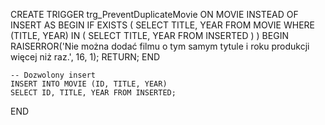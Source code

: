 CREATE TRIGGER trg_PreventDuplicateMovie
ON MOVIE
INSTEAD OF INSERT
AS
BEGIN
    IF EXISTS (
        SELECT TITLE, YEAR
        FROM MOVIE
        WHERE (TITLE, YEAR) IN (
            SELECT TITLE, YEAR FROM INSERTED
        )
    )
    BEGIN
        RAISERROR('Nie można dodać filmu o tym samym tytule i roku produkcji więcej niż raz.', 16, 1);
        RETURN;
    END

    -- Dozwolony insert
    INSERT INTO MOVIE (ID, TITLE, YEAR)
    SELECT ID, TITLE, YEAR FROM INSERTED;
END
